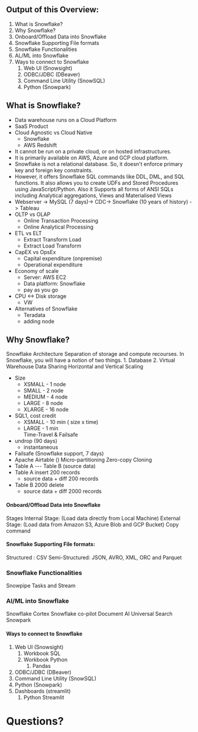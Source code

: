 
## Output of this Overview:

1. What is Snowflake?
2. Why Snowflake?
3. Onboard/Offload Data into Snowflake
4. Snowflake Supporting File formats
5. Snowflake Functionalities
6. AL/ML into Snowflake
7. Ways to connect to Snowflake
	1. Web UI (Snowsight)
	2. ODBC/JDBC (DBeaver)
	3. Command Line Utility (SnowSQL)
	4. Python (Snowpark)


## What is Snowflake?
- Data warehouse runs on a Cloud Platform
- SaaS Product
- Cloud Agnostic vs Cloud Native
	- Snowflake
	- AWS Redshift
- It cannot be run on a private cloud, or on hosted infrastructures.
- It is primarily available on AWS, Azure and GCP cloud platform.  
- Snowflake is not a relational database. So, it doesn't enforce primary key and foreign key constraints.
- However, it offers Snowflake SQL commands like DDL, DML, and SQL functions. It also allows you to create UDFs and Stored Procedures using JavaScript/Python. Also it Supports all forms of ANSI SQLs including Analytical aggregations, Views and Materialised Views
- Webserver -> MySQL  (7 days)-> CDC-> Snowflake (10 years of history)  -> Tableau
- OLTP  vs OLAP 
	- Online Transaction Processing
	- Online Analytical Processing
- ETL vs ELT
	- Extract Transform Load
	- Extract Load Transform
- CapEX vs OpsEx
	- Capital expenditure (onpremise)
	- Operational expenditure
- Economy of scale
	- Server: AWS EC2
	- Data platform: Snowflake
	- pay as you go
- CPU <-> Disk storage
	- VW
- Alternatives of Snowflake
	- Teradata 
	- adding node 
## Why Snowflake?

Snowflake Architecture
    Separation of storage and compute recourses. In Snowflake, you will have a notion of two things.
		 1. Database
		 2. Virtual Warehouse
Data Sharing
Horizontal and Vertical Scaling
- Size
	- XSMALL  - 1 node
	- SMALL    - 2 node
	- MEDIUM  - 4 node
	- LARGE     - 8 node
	- XLARGE  - 16 node
- SQL1, cost credit
	- XSMALL - 10 min   ( size x time)
	- LARGE - 1 min        
Time-Travel & Failsafe
- undrop (90 days)
	- instantaneous
- Failsafe  (Snowflake support, 7 days)
- Apache Airtable ()
Micro-partitioning
Zero-copy Cloning
- Table A   --- Table B  (source data)
- Table A insert 200 records
	- source data + diff 200 records
- Table B 2000 delete 
	- source data + diff 2000 records

#### Onboard/Offload Data into Snowflake
Stages 
  Internal Stage: (Load data directly from Local Machine)
  External Stage: (Load data from Amazon S3, Azure Blob and GCP Bucket)
    Copy command

#### Snowflake Supporting File formats:
   Structured          : CSV
   Semi-Structured: JSON, AVRO, XML, ORC and Parquet

### Snowflake Functionalities
  Snowpipe
  Tasks and Stream
  
### AI/ML into Snowflake
Snowflake Cortex
	 Snowflake co-pilot
	 Document AI
	 Universal Search
Snowpark 

#### Ways to connect to Snowflake
1. Web UI (Snowsight)
	1. Workbook SQL
	2. Workbook Python
		1. Pandas
2. ODBC/JDBC (DBeaver)
3. Command Line Utility (SnowSQL)
4. Python (Snowpark)
5. Dashboards (streamlit)
	1. Python Streamlit

# Questions?





 
  












